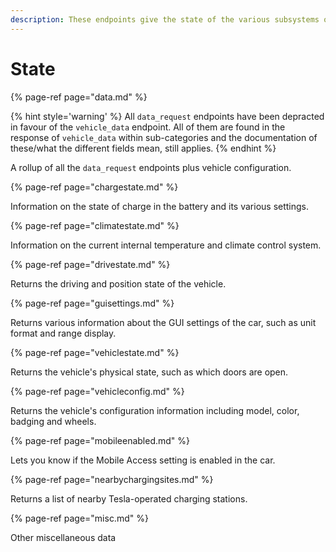 ```yaml
---
description: These endpoints give the state of the various subsystems of the car.
---
```


# State

{% page-ref page="data.md" %}

{% hint style='warning' %} All `data_request` endpoints have been depracted in favour of the `vehicle_data` endpoint. All of them are found in the response of `vehicle_data` within sub-categories and the documentation of these/what the different fields mean, still applies. {% endhint %}

A rollup of all the `data_request` endpoints plus vehicle configuration.

{% page-ref page="chargestate.md" %}

Information on the state of charge in the battery and its various settings.

{% page-ref page="climatestate.md" %}

Information on the current internal temperature and climate control system.

{% page-ref page="drivestate.md" %}

Returns the driving and position state of the vehicle.

{% page-ref page="guisettings.md" %}

Returns various information about the GUI settings of the car, such as unit format and range display.

{% page-ref page="vehiclestate.md" %}

Returns the vehicle's physical state, such as which doors are open.

{% page-ref page="vehicleconfig.md" %}

Returns the vehicle's configuration information including model, color, badging and wheels.

{% page-ref page="mobileenabled.md" %}

Lets you know if the Mobile Access setting is enabled in the car.

{% page-ref page="nearbychargingsites.md" %}

Returns a list of nearby Tesla-operated charging stations.

{% page-ref page="misc.md" %}

Other miscellaneous data
